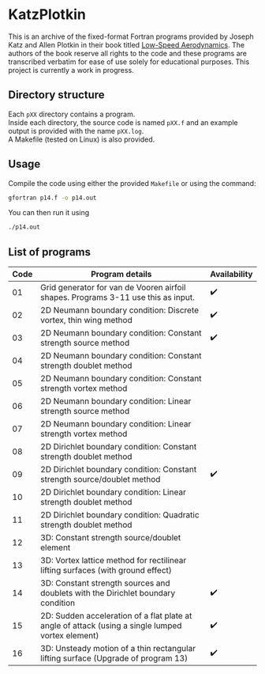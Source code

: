 # KatzPlotkin
This is an archive of the fixed-format Fortran programs provided by Joseph Katz and Allen Plotkin in their book titled [Low-Speed Aerodynamics](https://doi.org/10.1017/CBO9780511810329).  The authors of the book reserve all rights to the code and these programs are transcribed verbatim for ease of use solely for educational purposes.
This project is currently a work in progress.

## Directory structure
Each `pXX` directory contains a program.  
Inside each directory, the source code is named `pXX.f` and an example output is provided with the name `pXX.log`.  
A Makefile (tested on Linux) is also provided.

## Usage
Compile the code using either the provided `Makefile` or using the command:
```Bash
gfortran p14.f -o p14.out
```
You can then run it using 
```Bash
./p14.out
```

## List of programs
| Code | Program details | Availability  |
| ---- | -------------   | ------------- |
|  01  | Grid generator for van de Vooren airfoil shapes. Programs 3-11 use this as input. | :heavy_check_mark: |
|  02  | 2D Neumann boundary condition: Discrete vortex, thin wing method | :heavy_check_mark: |
|  03  | 2D Neumann boundary condition: Constant strength source method   | :heavy_check_mark: |
|  04  | 2D Neumann boundary condition: Constant strength doublet method  | |
|  05  | 2D Neumann boundary condition: Constant strength vortex method   | |
|  06  | 2D Neumann boundary condition: Linear strength source method     | |
|  07  | 2D Neumann boundary condition: Linear strength vortex method     | |
|  08  | 2D Dirichlet boundary condition: Constant strength doublet method        | |
|  09  | 2D Dirichlet boundary condition: Constant strength source/doublet method | :heavy_check_mark: |
|  10  | 2D Dirichlet boundary condition: Linear strength doublet method          | |
|  11  | 2D Dirichlet boundary condition: Quadratic strength doublet method       | |
|  12  | 3D: Constant strength source/doublet element | |
|  13  | 3D: Vortex lattice method for rectilinear lifting surfaces (with ground effect) | |
|  14  | 3D: Constant strength sources and doublets with the Dirichlet boundary condition | :heavy_check_mark: |
|  15  | 2D: Sudden acceleration of a flat plate at angle of attack (using a single lumped vortex element)| :heavy_check_mark: |
|  16  | 3D: Unsteady motion of a thin rectangular lifting surface (Upgrade of program 13) | :heavy_check_mark: |
